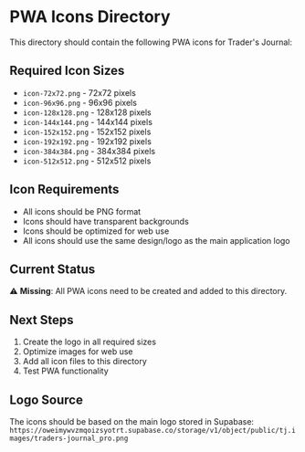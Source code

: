 # PWA Icons Directory

This directory should contain the following PWA icons for Trader's Journal:

## Required Icon Sizes
- `icon-72x72.png` - 72x72 pixels
- `icon-96x96.png` - 96x96 pixels  
- `icon-128x128.png` - 128x128 pixels
- `icon-144x144.png` - 144x144 pixels
- `icon-152x152.png` - 152x152 pixels
- `icon-192x192.png` - 192x192 pixels
- `icon-384x384.png` - 384x384 pixels
- `icon-512x512.png` - 512x512 pixels

## Icon Requirements
- All icons should be PNG format
- Icons should have transparent backgrounds
- Icons should be optimized for web use
- All icons should use the same design/logo as the main application logo

## Current Status
⚠️ **Missing**: All PWA icons need to be created and added to this directory.

## Next Steps
1. Create the logo in all required sizes
2. Optimize images for web use
3. Add all icon files to this directory
4. Test PWA functionality

## Logo Source
The icons should be based on the main logo stored in Supabase:
`https://oweimywvzmqoizsyotrt.supabase.co/storage/v1/object/public/tj.images/traders-journal_pro.png` 